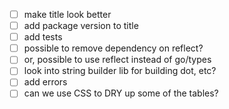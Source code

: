 * [ ] make title look better
* [ ] add package version to title
* [ ] add tests
* [ ] possible to remove dependency on reflect?
* [ ] or, possible to use reflect instead of go/types
* [ ] look into string builder lib for building dot, etc?
* [ ] add errors
* [ ] can we use CSS to DRY up some of the tables?
